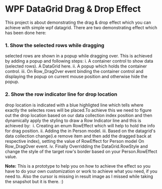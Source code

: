# WPF DataGrid Drag & Drop Effect

This project is about demonstrating the drag & drop effect which you can achieve with simple wpf datagrid. There are two demonstrating effect which has been done here:

### 1. Show the selected rows while dragging
selected rows are shown in a popup while dragging over. This is achieved by adding a popup and following steps:
i. A container control to show data (selected rows). A DataGrid here.
ii. A popup which holds the container control.
iii. On Row_DragOver event binding the container control and displaying the popup on current mouse position and otherwise hide the popup.

### 2. Show the row indicator line for drop location
drop location is indicated with a blue highligted line which tells where exactly the selectes rows will be placed.To achieve this we need to figure out the drop location based on our data collection index position and then dynamically apply the styling to draw a Row Indicator line and this is achieved by:
 i. Creating an enum RowEffect which will help to hold the info for drag position.
 ii. Adding the in Person model.
 iii. Based on the datagrid's data collection change(i.e remove item and then add the dragged back at respective index), setting the value of RowEffect for Person model On Row_DragOver event.
 iv. Finally Overridding the DataGrid.RowStyle and change the style of the target row's border based on your Person.RowEffect value.

**Note:** This is a prototype to help you on how to achieve the effect so you have to do your own customization or work to achieve what you need, if you need to. Also the cursor is missing in result image as I missed while taking the snapshot but it is there. :) 

